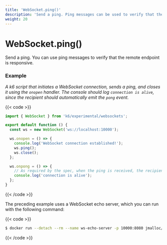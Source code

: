```yaml
---
title: 'WebSocket.ping()'
description: 'Send a ping. Ping messages can be used to verify that the remote endpoint is responsive.'
weight: 20
---
```


# WebSocket.ping()

Send a ping. You can use ping messages to verify that the remote endpoint is responsive.

### Example

_A k6 script that initiates a WebSocket connection, sends a ping, and closes it using the `onopen` handler. The console should log `connection is alive`, since the recipient should automatically emit the `pong` event._

{{< code >}}

```javascript
import { WebSocket } from 'k6/experimental/websockets';

export default function () {
  const ws = new WebSocket('ws://localhost:10000');

  ws.onopen = () => {
    console.log('WebSocket connection established!');
    ws.ping();
    ws.close();
  };

  ws.onpong = () => {
    // As required by the spec, when the ping is received, the recipient must send back a pong.
    console.log('connection is alive');
  };
}
```

{{< /code >}}

The preceding example uses a WebSocket echo server, which you can run with the following command:

{{< code >}}

```bash
$ docker run --detach --rm --name ws-echo-server -p 10000:8080 jmalloc/echo-server
```

{{< /code >}}
